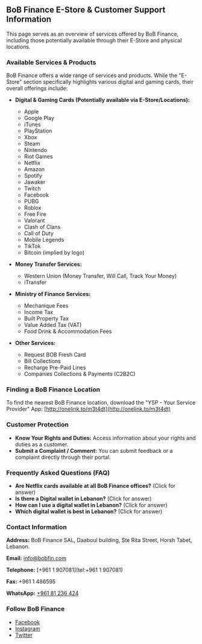 ## BoB Finance E-Store & Customer Support Information

This page serves as an overview of services offered by BoB Finance, including those potentially available through their E-Store and physical locations.

### Available Services & Products

BoB Finance offers a wide range of services and products. While the "E-Store" section specifically highlights various digital and gaming cards, their overall offerings include:

*   **Digital & Gaming Cards (Potentially available via E-Store/Locations):**
    *   Apple
    *   Google Play
    *   iTunes
    *   PlayStation
    *   Xbox
    *   Steam
    *   Nintendo
    *   Riot Games
    *   Netflix
    *   Amazon
    *   Spotify
    *   Jawaker
    *   Twitch
    *   Facebook
    *   PUBG
    *   Roblox
    *   Free Fire
    *   Valorant
    *   Clash of Clans
    *   Call of Duty
    *   Mobile Legends
    *   TikTok
    *   Bitcoin (implied by logo)

*   **Money Transfer Services:**
    *   Western Union (Money Transfer, Will Call, Track Your Money)
    *   iTransfer

*   **Ministry of Finance Services:**
    *   Mechanique Fees
    *   Income Tax
    *   Built Property Tax
    *   Value Added Tax (VAT)
    *   Food Drink & Accommodation Fees

*   **Other Services:**
    *   Request BOB Fresh Card
    *   Bill Collections
    *   Recharge Pre-Paid Lines
    *   Companies Collections & Payments (C2B2C)

### Finding a BoB Finance Location

To find the nearest BoB Finance location, download the "YSP - Your Service Provider" App: [http://onelink.to/m3t4dt](http://onelink.to/m3t4dt)

### Customer Protection

*   **Know Your Rights and Duties:** Access information about your rights and duties as a customer.
*   **Submit a Complaint / Comment:** You can submit feedback or a complaint directly through their portal.

### Frequently Asked Questions (FAQ)

*   **Are Netflix cards available at all BoB Finance offices?** (Click for answer)
*   **Is there a Digital wallet in Lebanon?** (Click for answer)
*   **How can I use a digital wallet in Lebanon?** (Click for answer)
*   **Which digital wallet is best in Lebanon?** (Click for answer)

### Contact Information

**Address:**
BoB Finance SAL, Daaboul building, Ste Rita Street, Horsh Tabet, Lebanon.

**Email:**
[info@bobfin.com](mailto:info@bobfin.com)

**Telephone:**
[+961 1 907081](tel:+961 1 907081)

**Fax:**
+961 1 486595

**WhatsApp:**
[+961 81 236 424](https://api.whatsapp.com/send?phone=96181236424)

### Follow BoB Finance

*   [Facebook](https://www.facebook.com/BobFinanceSal)
*   [Instagram](https://www.instagram.com/BoB_Finance)
*   [Twitter](https://twitter.com/BoBFinance2)